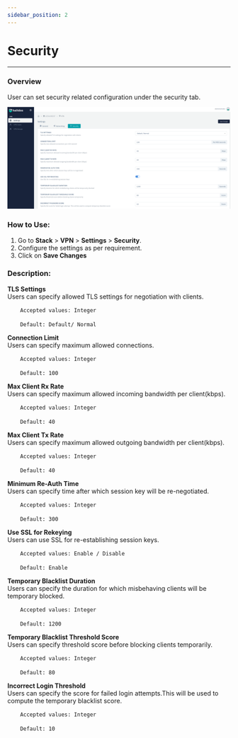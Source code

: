 ```yaml
---
sidebar_position: 2
---
```


# Security

---

### Overview

User can set security related configuration under the security tab.

![security](/img/vpn/v6/docs/security.png)  


### How to Use:
1. Go to **Stack** > **VPN** > **Settings** > **Security**.  
2. Configure the settings as per requirement.  
3. Click on **Save Changes**  

### Description:

**TLS Settings**  
Users can specify allowed TLS settings for negotiation with clients.  

```
    Accepted values: Integer

    Default: Default/ Normal 
```


**Connection Limit**  
Users can specify maximum allowed connections.  

```
    Accepted values: Integer

    Default: 100 
```


**Max Client Rx Rate**  
Users can specify maximum allowed incoming bandwidth per client(kbps).  

```
    Accepted values: Integer

    Default: 40 
```


**Max Client Tx Rate**  
Users can specify maximum allowed outgoing bandwidth per client(kbps).  

```
    Accepted values: Integer

    Default: 40 
```


**Minimum Re-Auth Time**  
Users can specify time after which session key will be re-negotiated.  

```
    Accepted values: Integer

    Default: 300 
```


**Use SSL for Rekeying**  
Users can use SSL for re-establishing session keys.  

```
    Accepted values: Enable / Disable

    Default: Enable 
```


**Temporary Blacklist Duration**  
Users can specify the duration for which misbehaving clients will be temporary blocked.  

```
    Accepted values: Integer

    Default: 1200 
```


**Temporary Blacklist Threshold Score**  
Users can specify threshold score before blocking clients temporarily.  

```
    Accepted values: Integer

    Default: 80 
```


**Incorrect Login Threshold**  
Users can specify the score for failed login attempts.This will be used to compute the temporary blacklist score.

```
    Accepted values: Integer

    Default: 10 
```

